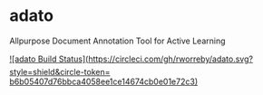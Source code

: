 # adato
Allpurpose Document Annotation Tool for Active Learning

[![adato Build Status](https://circleci.com/gh/rworreby/adato.svg?style=shield&circle-token=	b6b05407d76bbca4058ee1ce14674cb0e01e72c3)](https://circleci.com/pipeline/github/rworreby/adato)
